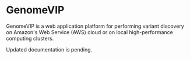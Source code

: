 # GenomeVIP

GenomeVIP is a web application platform for performing variant discovery on Amazon's Web Service (AWS) cloud or on local high-performance computing clusters.

Updated documentation is pending.

